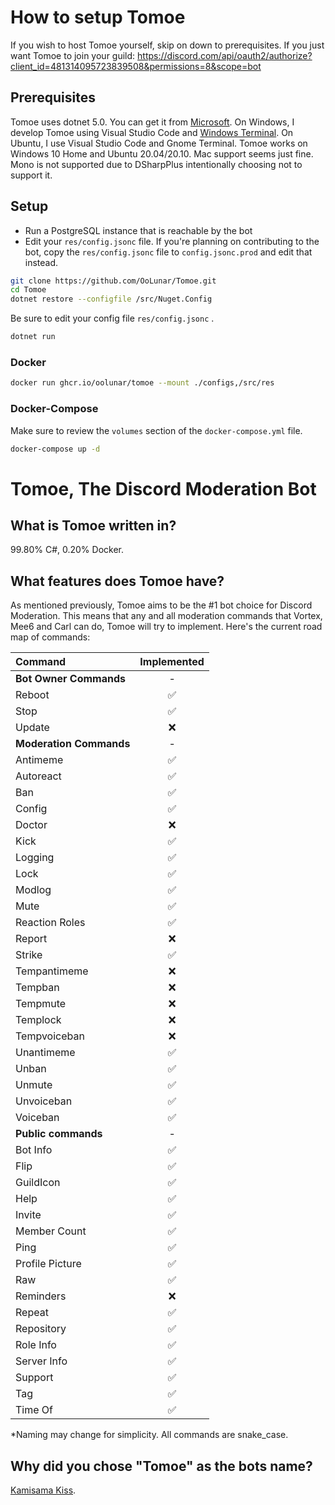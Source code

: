 # How to setup Tomoe

If you wish to host Tomoe yourself, skip on down to prerequisites. If you just want Tomoe to join your guild: https://discord.com/api/oauth2/authorize?client_id=481314095723839508&permissions=8&scope=bot

## Prerequisites

Tomoe uses dotnet 5.0. You can get it from [Microsoft](https://dotnet.microsoft.com/download/dotnet/5.0). On Windows, I develop Tomoe using Visual Studio Code and [Windows Terminal](https://www.microsoft.com/en-us/p/windows-terminal/9n0dx20hk701). On Ubuntu, I use Visual Studio Code and Gnome Terminal. Tomoe works on Windows 10 Home and Ubuntu 20.04/20.10. Mac support seems just fine. Mono is not supported due to DSharpPlus intentionally choosing not to support it.

## Setup

* Run a PostgreSQL instance that is reachable by the bot
* Edit your `res/config.jsonc` file. If you're planning on contributing to the bot, copy the `res/config.jsonc` file to `config.jsonc.prod` and edit that instead.

``` bash
git clone https://github.com/OoLunar/Tomoe.git
cd Tomoe
dotnet restore --configfile /src/Nuget.Config
```

Be sure to edit your config file `res/config.jsonc` .

``` bash
dotnet run
```

### Docker

``` bash
docker run ghcr.io/oolunar/tomoe --mount ./configs,/src/res
```

### Docker-Compose

Make sure to review the `volumes` section of the `docker-compose.yml` file.

``` bash
docker-compose up -d
```

# Tomoe, The Discord Moderation Bot

## What is Tomoe written in?

99.80% C#, 0.20% Docker.

## What features does Tomoe have?

As mentioned previously, Tomoe aims to be the #1 bot choice for Discord Moderation. This means that any and all moderation commands that Vortex, Mee6 and Carl can do, Tomoe will try to implement. Here's the current road map of commands:

| Command | Implemented |
|:-|:-:|
| **Bot Owner Commands** | - |
| Reboot | ✅ |
| Stop | ✅ |
| Update | ❌ |
| **Moderation Commands** | - |
| Antimeme | ✅ |
| Autoreact | ✅ |
| Ban | ✅ |
| Config | ✅ |
| Doctor | ❌ |
| Kick | ✅ |
| Logging | ✅ |
| Lock | ✅ |
| Modlog | ✅ |
| Mute | ✅ |
| Reaction Roles | ✅ |
| Report | ❌ |
| Strike | ✅ |
| Tempantimeme | ❌ |
| Tempban | ❌ |
| Tempmute | ❌ |
| Templock | ❌ |
| Tempvoiceban | ❌ |
| Unantimeme | ✅ |
| Unban | ✅ |
| Unmute | ✅ |
| Unvoiceban | ✅ |
| Voiceban | ✅ |
| **Public commands** | - |
| Bot Info | ✅ |
| Flip | ✅ |
| GuildIcon | ✅ |
| Help | ✅ |
| Invite | ✅ |
| Member Count | ✅ |
| Ping | ✅ |
| Profile Picture | ✅ |
| Raw | ✅ |
| Reminders | ❌ |
| Repeat | ✅ |
| Repository | ✅ |
| Role Info | ✅ |
| Server Info | ✅ |
| Support | ✅ |
| Tag | ✅ |
| Time Of | ✅ |

*Naming may change for simplicity. All commands are snake_case.

## Why did you chose "Tomoe" as the bots name?

[Kamisama Kiss](https://www.funimation.com/shows/kamisama-kiss/).

